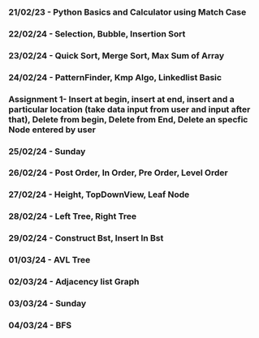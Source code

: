 ### 21/02/23 - Python Basics and Calculator using Match Case
### 22/02/24 - Selection, Bubble, Insertion Sort
### 23/02/24 - Quick Sort, Merge Sort, Max Sum of Array
### 24/02/24 - PatternFinder, Kmp Algo, Linkedlist Basic 
### Assignment 1- Insert at begin, insert at end, insert and a particular location (take data input from user and input after that), Delete from begin, Delete from End, Delete an specfic Node entered by user
### 25/02/24 - Sunday
### 26/02/24 - Post Order, In Order, Pre Order, Level Order
### 27/02/24 - Height, TopDownView, Leaf Node
### 28/02/24 - Left Tree, Right Tree 
### 29/02/24 - Construct Bst, Insert In Bst
### 01/03/24 - AVL Tree
### 02/03/24 - Adjacency list Graph
### 03/03/24 - Sunday 
### 04/03/24 - BFS
